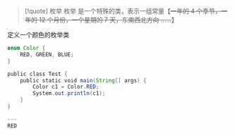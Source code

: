 
>[!quote] 枚举
>枚举 是一个特殊的类，表示一组常量【~~一年的 4 个季节，一年的 12 个月份，一个星期的 7 天，东南西北方向 ……~~】


定义一个颜色的枚举类
```java
enum Color { 
    RED, GREEN, BLUE; 
} 

public class Test {   
    public static void main(String[] args) {  
        Color c1 = Color.RED;  
        System.out.println(c1);  
    }  
}

---
RED
```


















